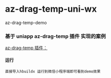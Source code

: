 # az-drag-temp-uni-wx
az-drag-temp-demo

### 基于 uniapp az-drag-temp 插件 实现的案例
[az-drag-temp 插件：](https://ext.dcloud.net.cn/plugin?id=15507)

#### 运行
	直接导入hbuildx 运行到微信小程序端即可看到demo效果
